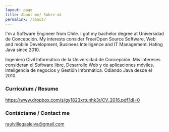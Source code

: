 ```yaml
---
layout: page
title: About me/ Sobre mí
permalink: /about/
---
```

I'm a Software Engineer from Chile. I got my bachelor degree at Universidad de Concepción. 
My interests consider Free/Open Source Software, Web and mobile Development, Businees Intelligence and IT Management. Hating Java since 2010.

Ingeniero Civil Informático de la Universidad de Concepción. Mis intereses consideran el Software libre, Desarrollo Web y de aplicaciones móviles, Inteligencia de negocios y Gestión Informática. Odiando Java desde el 2010.
### Currículum / Resume
https://www.dropbox.com/s/gy1823xrtunhk3r/CV_2016.pdf?dl=0
### Contáctame / Contact me

[raulvillegasleiva@gmail.com](mailto:raulvillegasleiva@gmail.com)
